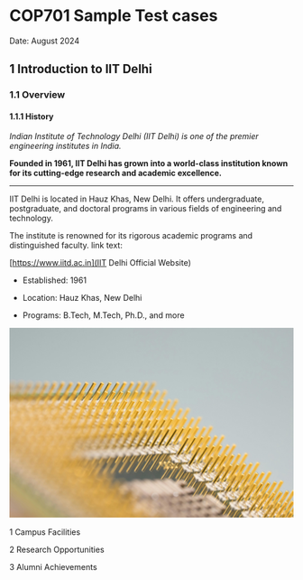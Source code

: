 # COP701 Sample Test cases

Date: August 2024

## 1 Introduction to IIT Delhi

### 1.1 Overview

#### 1.1.1 History

*Indian Institute of Technology Delhi (IIT Delhi) is one of the premier engineering institutes in India.*

**Founded in 1961, IIT Delhi has grown into a world-class institution known for its cutting-edge research and academic excellence.**

---

IIT Delhi is located in Hauz Khas, New Delhi. It offers undergraduate, postgraduate, and doctoral programs in various fields of engineering and technology.

The institute is renowned for its rigorous academic programs and distinguished faculty. link text: 

[https://www.iitd.ac.in](IIT Delhi Official Website)

-  Established: 1961

-  Location: Hauz Khas, New Delhi

-  Programs: B.Tech, M.Tech, Ph.D., and more


![](images/technology.jpg)

1  Campus Facilities

2  Research Opportunities

3  Alumni Achievements


